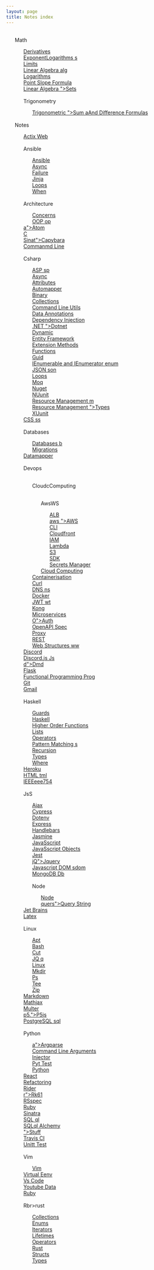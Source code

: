 ```yaml
---
layout: page
title: Notes index
---
```

<ul><br><l>Math</l><ul><l><a href='"/math/Derivatives'">Derivatives
</a></l><br><l><a href='"/math/Exponents'">ExponentLogarithms
s</a></l><br><l><a href='"/math/Limits'">Limits
</a></l><br><l><a href='"/math/Linalg'">Linear Algebra
alg</a></l><br><l><a href='"/math/Logarithms'">Logarithms
</a></l><br><l><a href='"/math/PointSlope'">Point Slope Formula
</a></l><br><l><a href='"/math/Sets'>Linear Algebra
">Sets</a></l><br><br><l>Trigonometry</l><ul><l><a href='"/math/Trigonometry/SumAndDifference'>Trigonometric ">Sum aAnd Difference Formulas
</a></l><br></ul></ul><br><l>Notes</l><ul><l><a href='"/note/Actix'">Actix Web
</a></l><br><br><l>Ansible</l><ul><l><a href='"/note/Ansible/Ansible'">Ansible
</a></l><br><l><a href='"/note/Ansible/Async'">Async
</a></l><br><l><a href='"/note/Ansible/Failure'">Failure
</a></l><br><l><a href='"/note/Ansible/Jinja'">Jinja
</a></l><br><l><a href='"/note/Ansible/Loops'">Loops
</a></l><br><l><a href='"/note/Ansible/When'">When
</a></l><br></ul><br><l>Architecture</l><ul><l><a href='"/note/Architecture/Concerns'">Concerns
</a></l><br><l><a href='"/note/Architecture/Oop'">OOP
op</a></l><br></ul><l><a href='"/note/Atom'>a">Atom
</a></l><br><l><a href='"/note/C'">C
</a></l><br><l><a href='"/note/Capybara'>Sinat">Capybara
</a></l><br><l><a href='"/note/CmdLine'">Commanmd Line
</a></l><br><br><l>Csharp</l><ul><l><a href='"/note/Csharp/Asp'">ASP
sp</a></l><br><l><a href='"/note/Csharp/Async'">Async
</a></l><br><l><a href='"/note/Csharp/Attributes'">Attributes
</a></l><br><l><a href='"/note/Csharp/Automapper'">Automapper
</a></l><br><l><a href='"/note/Csharp/Binary'">Binary
</a></l><br><l><a href='"/note/Csharp/Collections'">Collections
</a></l><br><l><a href='"/note/Csharp/CommandLineUtils'">Command Line Utils
</a></l><br><l><a href='"/note/CsharDataAnnotations'">Data Annotations
</a></l><br><l><a href='"/note/Csharp/DependencyInjection'">Dependency Injection
</a></l><br><l><a href='"/note/Csharp/Dotnet'>.NET
">Dotnet</a></l><br><l><a href='"/note/Csharp/Dynamic'">Dynamic
</a></l><br><l><a href='"/note/Csharp/EntityFramework'">Entity Framework
</a></l><br><l><a href='"/note/Csharp/ExtensionMethods'">Extension Methods
</a></l><br><l><a href='"/note/Csharp/Functions'">Functions
</a></l><br><l><a href='"/note/Csharp/Guid'">Guid
</a></l><br><l><a href='"/note/Csharp/Ienum'">IEnumerable and IEnumerator
enum</a></l><br><l><a href='"/note/Csharp/Json'">JSON
son</a></l><br><l><a href='"/note/Csharp/Loops'">Loops
</a></l><br><l><a href='"/note/Csharp/Moq'">Moq
</a></l><br><l><a href='"/note/Csharp/Nuget'">Nuget
</a></l><br><l><a href='"/note/Csharp/Nunit'">NUunit
</a></l><br><l><a href='"/note/Csharp/Rm'">Resource Management
m</a></l><br><l><a href='"/note/Csharp/Types'>Resource Management
">Types</a></l><br><l><a href='"/note/Csharp/Xunit'">XUunit
</a></l><br></ul><l><a href='"/note/Css'">CSS
ss</a></l><br><br><l>Databases</l><ul><l><a href='"/note/Databases/Db'">Databases
b</a></l><br><l><a href='"/note/Databases/Migrations'">Migrations
</a></l><br></ul><l><a href='"/note/Datamapper'">Datamapper
</a></l><br><br><l>Devops</l><ul><br><l>CloudcComputing</l><ul><br><l>AwsWS</l><ul><l><a href='"/note/Devops/CloudComputing/AWS/ALB'">ALB
</a></l><br><l><a href='"/note/Devops/CloudComputing/AWS/AWS'>aws
">AWS</a></l><br><l><a href='"/note/Devops/CloudComputing/AWS/CLI'">CLI
</a></l><br><l><a href='"/note/Devops/CloudComputing/AWS/Cloudfront'">Cloudfront
</a></l><br><l><a href='"/note/Devops/CloudComputing/AWS/IAM'">IAM
</a></l><br><l><a href='"/note/Devops/CloudComputing/AWS/Lambda'">Lambda
</a></l><br><l><a href='"/note/Devops/CloudComputing/AWS/S3'">S3
</a></l><br><l><a href='"/note/Devops/CloudComputing/AWS/SDK'">SDK
</a></l><br><l><a href='"/note/Devops/CloudComputing/AWS/SecretsManager'">Secrets Manager
</a></l><br></ul><l><a href='"/note/Devops/CloudComputing/CloudComputing'">Cloud Computing
</a></l><br></ul><l><a href='"/note/Devops/Containerisation'">Containerisation
</a></l><br><l><a href='"/note/Devops/Curl'">Curl
</a></l><br><l><a href='"/note/Devops/Dns'">DNS
ns</a></l><br><l><a href='"/note/Devops/Docker'">Docker
</a></l><br><l><a href='"/note/Devops/Jwt'">JWT
wt</a></l><br><l><a href='"/note/Devops/Kong'">Kong
</a></l><br><l><a href='"/note/Devops/Microservices'">Microservices
</a></l><br><l><a href='"/note/Devops/OAuth'>O">Auth
</a></l><br><l><a href='"/note/Devops/OpenAPISpec'">OpenAPI Spec
</a></l><br><l><a href='"/note/Devops/Proxy'">Proxy
</a></l><br><l><a href='"/note/Devops/REST'">REST
</a></l><br><l><a href='"/note/Devops/Www'">Web Structures
ww</a></l><br></ul><l><a href='"/note/Discord'">Discord
</a></l><br><l><a href='"/note/DiscordJs'">Discord.js
 Js</a></l><br><l><a href='"/note/Dmd'>d">Dmd
</a></l><br><l><a href='"/note/Flask'">Flask
</a></l><br><l><a href='"/note/FuncProg'">Functional Programming
 Prog</a></l><br><l><a href='"/note/Git'">Git
</a></l><br><l><a href='"/note/Gmail'">Gmail
</a></l><br><br><l>Haskell</l><ul><l><a href='"/note/Haskell/Guards'">Guards
</a></l><br><l><a href='"/note/Haskell/Haskell'">Haskell
</a></l><br><l><a href='"/note/Haskell/HigherOrderFunctions'">Higher Order Functions
</a></l><br><l><a href='"/note/Haskell/Lists'">Lists
</a></l><br><l><a href='"/note/Haskell/Operators'">Operators
</a></l><br><l><a href='"/note/Haskell/Patterns'">Pattern Matching
s</a></l><br><l><a href='"/note/Haskell/Recursion'">Recursion
</a></l><br><l><a href='"/note/Haskell/Types'">Types
</a></l><br><l><a href='"/note/Haskell/Where'">Where
</a></l><br></ul><l><a href='"/note/Heroku'">Heroku
</a></l><br><l><a href='"/note/Html'">HTML
tml</a></l><br><l><a href='"/note/Ieee754'">IEEEeee754
</a></l><br><br><l>JsS</l><ul><l><a href='"/note/JS/Ajax'">Ajax
</a></l><br><l><a href='"/note/JS/Cypress'">Cypress
</a></l><br><l><a href='"/note/JS/Dotenv'">Dotenv
</a></l><br><l><a href='"/note/JS/Express'">Express
</a></l><br><l><a href='"/note/JS/Handlebars'">Handlebars
</a></l><br><l><a href='"/note/JS/Jasmine'">Jasmine
</a></l><br><l><a href='"/note/JS/Javascript'">JavaSscript
</a></l><br><l><a href='"/note/JS/JavascriptObjects'">JavaSscript Objects
</a></l><br><l><a href='"/note/JS/Jest'">Jest
</a></l><br><l><a href='"/note/JS/Jquery'>jQ">Jquery
</a></l><br><l><a href='"/note/JS/Jsdom'">Javascript DOM
sdom</a></l><br><l><a href='"/note/JS/MongoDb'">MongoDB
 Db</a></l><br><br><l>Node</l><ul><l><a href='"/note/JS/Node/Node'">Node
</a></l><br><l><a href='"/note/JS/Node/QueryString'>quers">Query String
</a></l><br></ul></ul><l><a href='"/note/JetBrains'">Jet Brains
</a></l><br><l><a href='"/note/Latex'">Latex
</a></l><br><br><l>Linux</l><ul><l><a href='"/note/Linux/Apt'">Apt
</a></l><br><l><a href='"/note/Linux/Bash'">Bash
</a></l><br><l><a href='"/note/Linux/Cut'">Cut
</a></l><br><l><a href='"/note/Linux/Jq'">JQ
q</a></l><br><l><a href='"/note/Linux/Linux'">Linux 
</a></l><br><l><a href='"/note/Linux/Mkdir'">Mkdir
</a></l><br><l><a href='"/note/Linux/Ps'">Ps
</a></l><br><l><a href='"/note/Linux/Tee'">Tee
</a></l><br><l><a href='"/note/Linux/Zip'">Zip
</a></l><br></ul><l><a href='"/note/Markdown'">Markdown
</a></l><br><l><a href='"/note/Mathjax'">Mathjax
</a></l><br><l><a href='"/note/Multer'">Multer
</a></l><br><l><a href='"/note/P5js'>p5.">P5js
</a></l><br><l><a href='"/note/Psql'">PostgreSQL
sql</a></l><br><br><l>Python</l><ul><l><a href='"/note/Python/Argparse'>a">Argparse
</a></l><br><l><a href='"/note/Python/CommandLineArguments'">Command Line Arguments
</a></l><br><l><a href='"/note/Python/Injector'">Injector
</a></l><br><l><a href='"/note/Python/PyTest'">Pyt Test
</a></l><br><l><a href='"/note/Python/Python'">Python
</a></l><br></ul><l><a href='"/note/React'">React
</a></l><br><l><a href='"/note/Refactoring'">Refactoring
</a></l><br><l><a href='"/note/Rider'">Rider
</a></l><br><l><a href='"/note/Rk61'>r">Rk61
</a></l><br><l><a href='"/note/Rspec'">RSspec
</a></l><br><l><a href="/note/Ruby">Ruby</a></l><br><l><a href='"/note/Sinatra'">Sinatra
</a></l><br><l><a href='"/note/Sql'">SQL
ql</a></l><br><l><a href='"/note/SqlAlchemy'">SQLql Alchemy
</a></l><br><l><a href='"/note/Stuff'>">Stuff</a></l><br><l><a href='"/note/Travis'">Travis CI
</a></l><br><l><a href='"/note/UnitTest'">Unitt Test
</a></l><br><br><l>Vim</l><ul><l><a href='"/note/Vim/Vim'">Vim
</a></l><br></ul><l><a href='"/note/Virtualenv'">Virtual Eenv
</a></l><br><l><a href='"/note/VsCode'">Vs Code
</a></l><br><l><a href='"/note/YoutubeData'">Youtube Data
</a></l><br><l><a href='/note/ruby'>Ruby
</a></l><br><br><l>Rbr><l>rust</l><ul><l><a href='"/note/rust/Collections'">Collections
</a></l><br><l><a href='"/note/rust/Enums'">Enums
</a></l><br><l><a href='"/note/rust/Iterators'">Iterators
</a></l><br><l><a href='"/note/rust/Lifetimes'">Lifetimes
</a></l><br><l><a href='"/note/rust/Operators'">Operators
</a></l><br><l><a href='"/note/rust/Rust'">Rust
</a></l><br><l><a href='"/note/rust/Structs'">Structs
</a></l><br><l><a href='"/note/rust/Types'">Types
</a></l><br></ul></ul></ul>
<!--stackedit_data:
eyJoaXN0b3J5IjpbLTEyMDMxMTk2OTldfQ==
-->